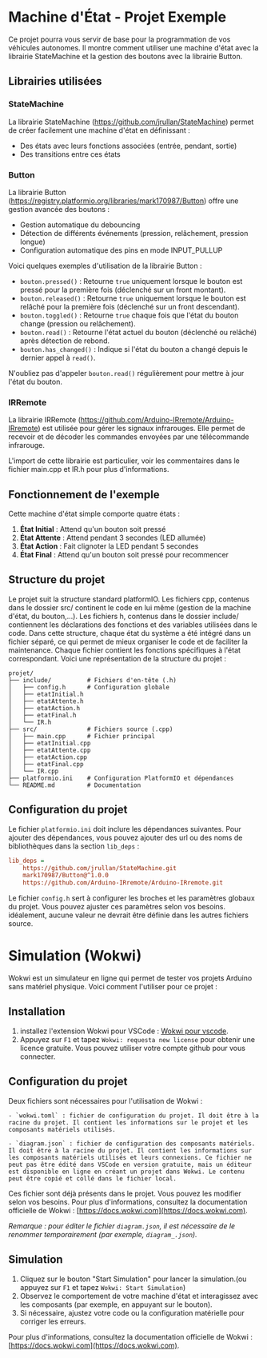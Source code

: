 # Machine d'État - Projet Exemple

Ce projet pourra vous servir de base pour la programmation de vos véhicules autonomes. Il montre comment utiliser une machine d'état avec la librairie StateMachine et la gestion des boutons avec la librairie Button.

## Librairies utilisées

### StateMachine
La librairie StateMachine (https://github.com/jrullan/StateMachine) permet de créer facilement une machine d'état en définissant :
- Des états avec leurs fonctions associées (entrée, pendant, sortie)
- Des transitions entre ces états

### Button
La librairie Button (https://registry.platformio.org/libraries/mark170987/Button) offre une gestion avancée des boutons :
- Gestion automatique du debouncing
- Détection de différents événements (pression, relâchement, pression longue)
- Configuration automatique des pins en mode INPUT_PULLUP

Voici quelques exemples d'utilisation de la librairie Button :

- `bouton.pressed()` : Retourne `true` uniquement lorsque le bouton est pressé pour la première fois (déclenché sur un front montant).
- `bouton.released()` : Retourne `true` uniquement lorsque le bouton est relâché pour la première fois (déclenché sur un front descendant).
- `bouton.toggled()` : Retourne `true` chaque fois que l'état du bouton change (pression ou relâchement).
- `bouton.read()` : Retourne l'état actuel du bouton (déclenché ou relâché) après détection de rebond.
- `bouton.has_changed()` : Indique si l'état du bouton a changé depuis le dernier appel à `read()`.

N'oubliez pas d'appeler `bouton.read()` régulièrement pour mettre à jour l'état du bouton.

### IRRemote
La librairie IRRemote (https://github.com/Arduino-IRremote/Arduino-IRremote) est utilisée pour gérer les signaux infrarouges. Elle permet de recevoir et de décoder les commandes envoyées par une télécommande infrarouge. 

L'import de cette librairie est particulier, voir les commentaires dans le fichier main.cpp et IR.h pour plus d'informations.

## Fonctionnement de l'exemple

Cette machine d'état simple comporte quatre états :
1. **État Initial** : Attend qu'un bouton soit pressé
2. **État Attente** : Attend pendant 3 secondes (LED allumée)
3. **État Action** : Fait clignoter la LED pendant 5 secondes
4. **État Final** : Attend qu'un bouton soit pressé pour recommencer

## Structure du projet

Le projet suit la structure standard platformIO. Les fichiers cpp, contenus dans le dossier src/ continent le code en lui même (gestion de la machine d'état, du bouton,...). Les fichiers h, contenus dans le dossier include/ contiennent les déclarations des fonctions et des variables utilisées dans le code.
Dans cette structure, chaque état du système a été intégré dans un fichier séparé, ce qui permet de mieux organiser le code et de faciliter la maintenance. Chaque fichier contient les fonctions spécifiques à l'état correspondant.
Voici une représentation de la structure du projet :


```structure
projet/
├── include/          # Fichiers d'en-tête (.h)
│   ├── config.h      # Configuration globale
│   ├── etatInitial.h
│   ├── etatAttente.h
│   ├── etatAction.h
│   ├── etatFinal.h
│   └── IR.h
├── src/              # Fichiers source (.cpp)
│   ├── main.cpp      # Fichier principal
│   ├── etatInitial.cpp
│   ├── etatAttente.cpp
│   ├── etatAction.cpp
│   ├── etatFinal.cpp
│   └── IR.cpp
├── platformio.ini    # Configuration PlatformIO et dépendances
└── README.md         # Documentation
```


## Configuration du projet

Le fichier `platformio.ini` doit inclure les dépendances suivantes. Pour ajouter des dépendances, vous pouvez ajouter des url ou des noms de bibliothèques dans la section `lib_deps` :
```ini
lib_deps = 
    https://github.com/jrullan/StateMachine.git
    mark170987/Button@^1.0.0
    https://github.com/Arduino-IRremote/Arduino-IRremote.git
```

Le fichier `config.h` sert à configurer les broches et les paramètres globaux du projet. Vous pouvez ajuster ces paramètres selon vos besoins. idéalement, aucune valeur ne devrait être définie dans les autres fichiers source.


# Simulation (Wokwi)

Wokwi est un simulateur en ligne qui permet de tester vos projets Arduino sans matériel physique. Voici comment l'utiliser pour ce projet :

## Installation
1. installez l'extension Wokwi pour VSCode : [Wokwi pour vscode](https://docs.wokwi.com/vscode/getting-started).
2. Appuyez sur `F1` et tapez `Wokwi: requesta new license` pour obtenir une licence gratuite. Vous pouvez utiliser votre compte github pour vous connecter.

## Configuration du projet
Deux fichiers sont nécessaires pour l'utilisation de Wokwi :

    - `wokwi.toml` : fichier de configuration du projet. Il doit être à la racine du projet. Il contient les informations sur le projet et les composants matériels utilisés.

    - `diagram.json` : fichier de configuration des composants matériels. Il doit être à la racine du projet. Il contient les informations sur les composants matériels utilisés et leurs connexions. Ce fichier ne peut pas être édité dans VSCode en version gratuite, mais un éditeur est disponible en ligne en créant un projet dans Wokwi. Le contenu peut être copié et collé dans le fichier local.

Ces fichier sont déjà présents dans le projet. Vous pouvez les modifier selon vos besoins. Pour plus d'informations, consultez la documentation officielle de Wokwi : [https://docs.wokwi.com](https://docs.wokwi.com).

*Remarque : pour éditer le fichier `diagram.json`, il est nécessaire de le renommer temporairement (par exemple, `diagram_.json`).*

## Simulation

1. Cliquez sur le bouton "Start Simulation" pour lancer la simulation.(ou appuyez sur `F1` et tapez `Wokwi: Start Simulation`)
2. Observez le comportement de votre machine d'état et interagissez avec les composants (par exemple, en appuyant sur le bouton).
3. Si nécessaire, ajustez votre code ou la configuration matérielle pour corriger les erreurs.

Pour plus d'informations, consultez la documentation officielle de Wokwi : [https://docs.wokwi.com](https://docs.wokwi.com).

